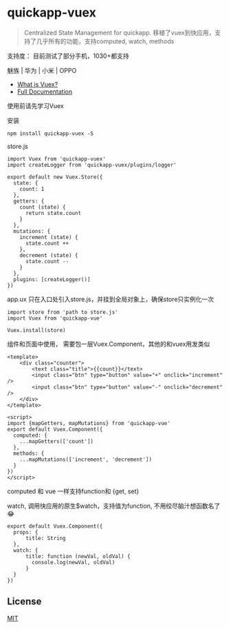 # quickapp-vuex

> Centralized State Management for quickapp.
> 移植了vuex到快应用，支持了几乎所有的功能，支持computed, watch, methods

支持度： 目前测试了部分手机，1030+都支持

魅族 | 华为 | 小米 | OPPO


- [What is Vuex?](https://vuex.vuejs.org/)
- [Full Documentation](http://vuex.vuejs.org/)

使用前请先学习Vuex

安装
```
npm install quickapp-vuex -S
```

store.js
```
import Vuex from 'quickapp-vuex'
import createLogger from 'quickapp-vuex/plugins/logger'

export default new Vuex.Store({
  state: {
    count: 1
  },
  getters: {
    count (state) {
      return state.count
    }
  },
  mutations: {
    increment (state) {
      state.count ++
    },
    decrement (state) {
      state.count --
    }
  },
  plugins: [createLogger()]
})
```

app.ux  只在入口处引入store.js，并挂到全局对象上，确保store只实例化一次
```
import store from 'path to store.js'
import Vuex from 'quickapp-vue'

Vuex.install(store)
```

组件和页面中使用， 需要包一层Vuex.Component，其他的和vuex用发类似
```
<template>
    <div class="counter">
        <text class="title">{{count}}</text>
        <input class="btn" type="button" value="+" onclick="increment" />
        <input class="btn" type="button" value="-" onclick="decrement" />
    </div>
</template>

<script>
import {mapGetters, mapMutations} from 'quickapp-vue'
export default Vuex.Component({
  computed: {
    ...mapGetters(['count'])
  },
  methods: {
    ...mapMutations(['increment', 'decrement'])
  }
})
</script>
```

computed 和 vue 一样支持function和 {get, set}

watch, 调用快应用的原生$watch，支持值为function, 不用绞尽脑汁想函数名了😂

```
export default Vuex.Component({
  props: {
      title: String
  },
  watch: {
      title: function (newVal, oldVal) {
        console.log(newVal, oldVal)
      }
  }
})
```

## License

[MIT](http://opensource.org/licenses/MIT)
